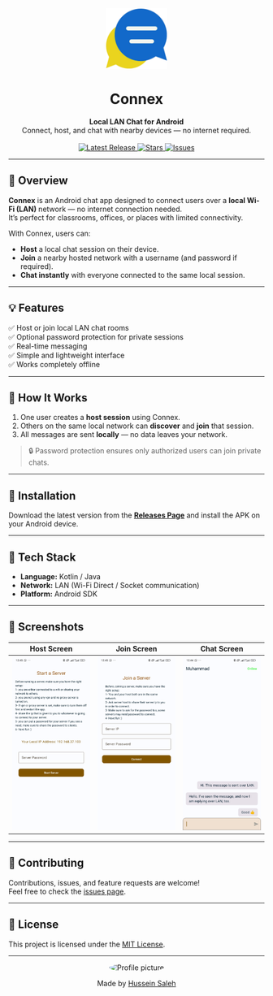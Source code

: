 <p align="center">
  <img src="icon.png" alt="App Logo" width="120" height="120">
</p>

<h1 align="center">Connex</h1>

<p align="center">
  <b>Local LAN Chat for Android</b><br>
  Connect, host, and chat with nearby devices — no internet required.
  <br><br>
  <a href="https://github.com/hussein1000/connex/releases">
    <img src="https://img.shields.io/github/v/release/hussein1000/connex?style=for-the-badge" alt="Latest Release">
  </a>
  <a href="https://github.com/hussein1000/connex">
    <img src="https://img.shields.io/github/stars/hussein1000/connex?style=for-the-badge" alt="Stars">
  </a>
  <a href="https://github.com/hussein1000/connex/issues">
    <img src="https://img.shields.io/github/issues/hussein1000/connex?style=for-the-badge" alt="Issues">
  </a>
</p>

---

## 🚀 Overview
**Connex** is an Android chat app designed to connect users over a **local Wi-Fi (LAN)** network — no internet connection needed.  
It’s perfect for classrooms, offices, or places with limited connectivity.

With Connex, users can:
- **Host** a local chat session on their device.  
- **Join** a nearby hosted network with a username (and password if required).  
- **Chat instantly** with everyone connected to the same local session.

---

## 💡 Features
✅ Host or join local LAN chat rooms  
✅ Optional password protection for private sessions  
✅ Real-time messaging  
✅ Simple and lightweight interface  
✅ Works completely offline  

---

## 🧠 How It Works
1. One user creates a **host session** using Connex.  
2. Others on the same local network can **discover** and **join** that session.  
3. All messages are sent **locally** — no data leaves your network.  

> 🔒 Password protection ensures only authorized users can join private chats.

---

## 📱 Installation
Download the latest version from the **[Releases Page](https://github.com/hussein1000/connex/releases)** and install the APK on your Android device.

---

## 🧩 Tech Stack
- **Language:** Kotlin / Java  
- **Network:** LAN (Wi-Fi Direct / Socket communication)  
- **Platform:** Android SDK  

---

## 📸 Screenshots
| Host Screen | Join Screen | Chat Screen |
|--------------|--------------|--------------|
| <img src="host.jpg" width="200"/> | <img src="join.jpg" width="200"/> | <img src="chat.jpg" width="200"/> |

---

## 🤝 Contributing
Contributions, issues, and feature requests are welcome!  
Feel free to check the [issues page](https://github.com/hussein1000/connex/issues).

---

## 📄 License
This project is licensed under the [MIT License](LICENSE).

---

<p align="center">
  <img src="https://github.com/hussein1000.png" alt="Profile picture" width="150" height="150" style="border-radius: 50%;"/>
</p>

<p align="center">
  Made by <a href="https://github.com/hussein1000">Hussein Saleh</a>
</p>

